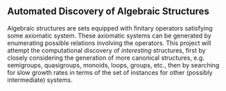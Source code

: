 Automated Discovery of Algebraic Structures
-
Algebraic structures are sets equipped with finitary operators satisfying some axiomatic system. These axiomatic systems can be generated by enumerating possible relations involving the operators. This project will attempt the computational discovery of *interesting* structures, first by closely considering the generation of more canonical structures, e.g. semigroups, quasigroups, monoids, loops, groups, etc., then by searching for slow growth rates in terms of the set of instances for other (possibly intermediate) systems.